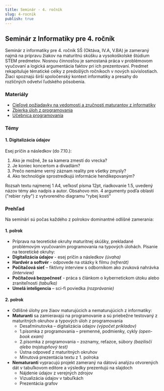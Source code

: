 ```yaml
---
title: Seminár - 4. ročník
slug: 4-rocnik
publish: true
---
```


## Seminár z Informatiky pre 4. ročník
Seminár z informatiky pre 4. ročník SŠ (Oktáva, IV.A, V.BA) je zameraný najmä na prípravu žiakov na maturitnú skúšku a vysokoškolské štúdium STEM predmetov. Nosnou činnosťou je samostaná práca v problémovom vyučovaní a logická argumentácia faktov pri ich prezentovaní. Predmet rekapituluje tématické celky z predošlých ročníkoch v nových súvislostiach. Žiaci spoznajú širší spoločenský kontext informatiky a presahy do rozličných odvetví ľudského pôsobenia.

### Materiály

- [Cieľové požiadavky na vedomosti a zručnosti maturantov z informatiky](https://www.statpedu.sk/files/articles/nove_dokumenty/cielove-poziadavky-pre-mat-skusky/informatika.pdf)
- [Zbierka úloh z programovania](/programovanie/zbierka-uloh/premenne/uvod)
- [Učebnica programovania](https://abcpython.input.sk/)


### Témy

#### 1. Digitalizácia údajov
Esej príčin a následkov (do 7.10.):

1. Ako je možné, že sa kamera zmestí do vrecka?
2. Je koniec koncertom a divadlám?
3. Prečo nemáme verný záznam reality pre všetky zmysly?
4. Ako technológie sprostredkujú informácie hendikepovaným?

Rozsah textu najmenej 1 A4, veľkosť písma 12pt, riadkovanie 1.5, uvedený názov témy ako nadpis a autor. Obsahovo min. 4 argumenty podľa oblastí ("rebier ryby") z vytvoreného diagramu "rybej kosti"


### Prehľad
Na seminári sú počas každého z polrokov dominantné odlišné zamerania:
#### 1. polrok

- Príprava na teoretické okruhy maturitnej skúšky, prekladané problémovým vyučovaním programovania na typových úlohách. Písanie na teoretické okruhy:
- **Digitalizácia údajov** - esej príčin a následkov *(úvaha)*
- **Hardvér a softvér** -  odpovede na otázky k filmu *(refrerát)*
- **Počítačová sieť** – fiktívny interview s odborníkom ako zvuková nahrávka *(interview)*
- **Počítačová bezpečnosť** - práca s článkom o kybernetickom útoku alebo zraniteľnosti *(tabuľka)*
- **Umelá inteligencia** – sci-fi poviedka *(rozprávanie)*

#### 2. polrok
- Odlišné úlohy pre žiaov maturujúcich a nematurujúcich z informatiky:
- **Maturanti** sa zamieravajú na programovanie a sú priebežne testovaný z maturitných okruhov a typových úloh z programovania
    - Desaťminutovka – digitalizácia údajov *(výpočet príkladov)*
    - 1.písomka z programovania – premenné, podmienky, cykly *(open-book exam)*
    - 2.písomka z programovania – zoznamy, reťazce, súbory *(bazilisčí alebo trojstupňový test)*
    - Ústna odpoveď z maturitných okruhov
    - Minutová prezentácia textu z 1. polroka
- **Nematuranti** vypracujú projekt zameraný na dátovú analýzu otvorených dát v tabuľkovom editore a výsledky prezentujú na slajdoch
    - Nájdenie údajov z verejných zdrojov
    - Vizualizácia údajov v tabuľkách
    - Prezentácia grafov
